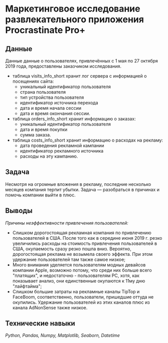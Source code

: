 # Маркетинговое исследование развлекательного приложения Procrastinate Pro+

## Данные

Данные данные о пользователях, привлечённых с 1 мая по 27 октября 2019 года, предоставлены заказчиком исследования.
- таблица visits_info_short хранит лог сервера с информацией о посещениях сайта:
  - уникальный идентификатор пользователя
  - страна пользователя
  - тип устройства пользователя
  - идентификатор источника перехода
  - дата и время начала сессии
  - дата и время окончания сессии.
- таблица orders_info_short хранит информацию о заказах:
  - уникальный идентификатор пользователя
  - дата и время покупки
  - сумма заказа.
- таблица costs_info_short хранит информацию о расходах на рекламу:
  - дата проведения рекламной кампании
  - идентификатор рекламного источника
  - расходы на эту кампанию.

## Задача

Несмотря на огромные вложения в рекламу, последние несколько месяцев компания терпит убытки. Задача — разобраться в причинах и помочь компании выйти в плюс.

## Выводы

*Причины неэффективности привлечения пользователей:*

- Слишком дорогостоящая рекламная компания по привлечению пользователей в США. После того как в середине июня 2019 г. резко увеличились расходы на стоимость привлечения пользователей в США, окупаемость сразу резко пошла вниз. Вероятно, дорогостоящая реклама не возымела своего эффекта. При этом удержание пользователей там также самое низкое;
- Много внимания уделяется пользователям модных девайсов компании Apple, возможно потому, что среди них больше всего "платящих", и недостаточно - пользователям PC, хотя, как показывает анализ, они единственные окупаются к 11му дню "лайфтайма";
- Слишком большие затраты на рекламные каналы TipTop и FaceBoom, соответственно, пользователи, пришедшие оттуда не окупились. Удержание пользователей из этих каналов плюс из канала AdNonSense также низкое.

## Технические навыки
*Python, Pandas, Numpy, Matplotlib, Seaborn, Datetime*
